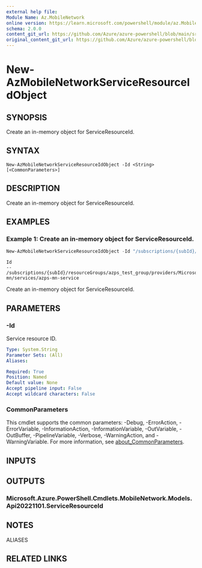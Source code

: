 ```yaml
---
external help file: 
Module Name: Az.MobileNetwork
online version: https://learn.microsoft.com/powershell/module/az.MobileNetwork/new-AzMobileNetworkServiceResourceIdObject
schema: 2.0.0
content_git_url: https://github.com/Azure/azure-powershell/blob/main/src/MobileNetwork/MobileNetwork/help/New-AzMobileNetworkServiceResourceIdObject.md
original_content_git_url: https://github.com/Azure/azure-powershell/blob/main/src/MobileNetwork/MobileNetwork/help/New-AzMobileNetworkServiceResourceIdObject.md
---
```


# New-AzMobileNetworkServiceResourceIdObject

## SYNOPSIS
Create an in-memory object for ServiceResourceId.

## SYNTAX

```
New-AzMobileNetworkServiceResourceIdObject -Id <String> [<CommonParameters>]
```

## DESCRIPTION
Create an in-memory object for ServiceResourceId.

## EXAMPLES

### Example 1: Create an in-memory object for ServiceResourceId.
```powershell
New-AzMobileNetworkServiceResourceIdObject -Id "/subscriptions/{subId}/resourceGroups/azps_test_group/providers/Microsoft.MobileNetwork/mobileNetworks/azps-mn/services/azps-mn-service"
```

```output
Id
--
/subscriptions/{subId}/resourceGroups/azps_test_group/providers/Microsoft.MobileNetwork/mobileNetworks/azps-mn/services/azps-mn-service
```

Create an in-memory object for ServiceResourceId.

## PARAMETERS

### -Id
Service resource ID.

```yaml
Type: System.String
Parameter Sets: (All)
Aliases:

Required: True
Position: Named
Default value: None
Accept pipeline input: False
Accept wildcard characters: False
```

### CommonParameters
This cmdlet supports the common parameters: -Debug, -ErrorAction, -ErrorVariable, -InformationAction, -InformationVariable, -OutVariable, -OutBuffer, -PipelineVariable, -Verbose, -WarningAction, and -WarningVariable. For more information, see [about_CommonParameters](http://go.microsoft.com/fwlink/?LinkID=113216).

## INPUTS

## OUTPUTS

### Microsoft.Azure.PowerShell.Cmdlets.MobileNetwork.Models.Api20221101.ServiceResourceId

## NOTES

ALIASES

## RELATED LINKS

